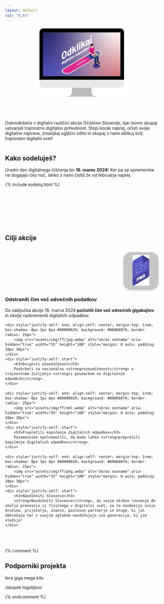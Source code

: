 ```yaml
---
layout: default
co2: "0,03"
---
```


<div style="display:flex; justify-content: space-evenly; flex-wrap: wrap; align-items: center; margin-bottom: 1em;min-height: 15.9rem;">
	<div>
		<img src="assets/img/dcd-si-kv.webp" width="306" height="230" alt="key visual projekta" aria-hidden="true">
	</div>
	<div id="intro">
		<h2 style="color:white">Internet proizvede več emisij kot letalstvo!</h2>
		<p>
			Dobrodošel/a v digitalni različici akcije Očistimo Slovenijo, kjer bomo skupaj ustvarjali trajnostno digitalno prihodnost. Stopi korak naprej, očisti svoje digitalne naprave, zmanjšaj ogljični odtis in skupaj z nami oblikuj bolj trajnosten digitalni svet!
		</p>
	</div>
</div>

<div class="block" style="min-height: 14.5rem;">
<h2>Kako sodeluješ?</h2>

Uradni dan digitalnega čiščenja bo <strong>16. marec 2024</strong>! Ker pa se spremembe ne dogajajo čez noč, lahko z nami čistiš že od februarja naprej.

{% include sodeluj.html %}

</div>

<div class="block para" style="padding-bottom: 2.5rem">
<h2>Cilji akcije</h2>

<div id="cilji" style="display:grid; justify-content: center;">
	<div style="justify-self: end; align-self: center;margin-top: 1rem; box-shadow: 0px 3px 6px #00000029; background: #80808070; border-radius: 25px;">
		<img src="assets/img/ff/png.webp" alt="okras seznama" aria-hidden="true" width="55" height="100" style="margin: 0 auto; padding: 10px 30px">
	</div>
	<div style="justify-self: start">
		<h3>Odstraniti čim več odvečnih podatkov</h3>
		Do zaključka akcije 16. marca 2024 <strong>počistiti čim več odvečnih gigabajtov</strong> in okolje razbremeniti digitalnih odpadkov.
	</div>

	<div style="justify-self: end; align-self: center; margin-top: 1rem; box-shadow: 0px 3px 6px #00000029; background: #80808070; border-radius: 25px">
		<img src="assets/img/ff/jpg.webp" alt="okras seznama" aria-hidden="true" width="55" height="100" style="margin: 0 auto; padding: 10px 30px">
	</div>
	<div style="justify-self: start">
		<h3>Dvigniti ozaveščenost</h3>
		Poskrbeti za nacionalno <strong>ozaveščenost</strong> o trajnostnem življenju <strong>s poudarkom na digitalnih odpadkih</strong>.
	</div>

	<div style="justify-self: end; align-self: center; margin-top: 1rem; box-shadow: 0px 3px 6px #00000029; background: #80808070; border-radius: 25px">
		<img src="assets/img/ff/eml.webp" alt="okras seznama" aria-hidden="true" width="55" height="100" style="margin: 0 auto; padding: 10px 30px">
	</div>
	<div style="justify-self: start">
		<h3>Preprečili kopičenje digitalnih odpadkov</h3>
		Posameznike opolnomočiti, da bodo lahko <strong>preprečili kopičenje digitalnih odpadkov</strong>.
	</div>

	<div style="justify-self: end; align-self: center; margin-top: 1rem; box-shadow: 0px 3px 6px #00000029; background: #80808070; border-radius: 25px">
		<img src="assets/img/ff/png.webp" alt="okras seznama" aria-hidden="true" width="55" height="100" style="margin: 0 auto; padding: 10px 30px">
	</div>
	<div style="justify-self: start">
		<h3>Navdihniti Slovence</h3>
		<strong>Navdihniti Slovence</strong>, da svoje skrbno ravnanje do okolja prenesejo iz fizičnega v digitalni svet, za to navdušijo svoje družine, prijatelje, znance, poslovne partnerje in druge, ki jih obkrožajo ter s svojim zgledom navdihujejo vse generacije, ki jim sledijo!
	</div>
</div>

</div>

{% comment %}
<div class="block para">
<h2>Podporniki projekta</h2>
tera
giga
mega
kilo

/skupek logotipov/
</div>
{% endcomment %}
